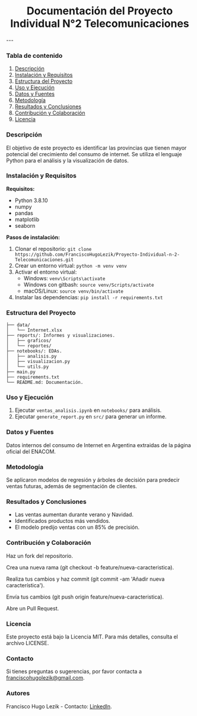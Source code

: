 <h1 align='center'>
<b>Documentación del Proyecto Individual N°2 Telecomunicaciones</b>
</h1>
---

### Tabla de contenido
1. [Descripción](#descripción)
2. [Instalación y Requisitos](#instalación-y-requisitos)
3. [Estructura del Proyecto](#estructura-del-proyecto)
4. [Uso y Ejecución](#uso-y-ejecución)
5. [Datos y Fuentes](#datos-y-fuentes)
6. [Metodología](#metodología)
7. [Resultados y Conclusiones](#resultados-y-conclusiones)
8. [Contribución y Colaboración](#contribución-y-colaboración)
9. [Licencia](#licencia)

### Descripción

El objetivo de este proyecto es identificar las provincias que tienen mayor potencial del crecimiento del consumo de internet. Se utiliza el lenguaje Python para el análisis y la visualización de datos.

### Instalación y Requisitos
**Requisitos:**
- Python 3.8.10
- numpy
- pandas
- matplotlib
- seaborn

**Pasos de instalación:**
1. Clonar el repositorio: `git clone https://github.com/FranciscoHugoLezik/Proyecto-Individual-n-2-Telecomunicaciones.git`
2. Crear un entorno virtual: `python -m venv venv`
3. Activar el entorno virtual:
   - Windows: `venv\Scripts\activate`
   - Windows con gitbash: `source venv/Scripts/activate`
   - macOS/Linux: `source venv/bin/activate`
4. Instalar las dependencias: `pip install -r requirements.txt`

### Estructura del Proyecto
```
├── data/
│   └── Internet.xlsx
├── reports/: Informes y visualizaciones.
│   ├── graficos/
│   └── reportes/
├── notebooks/: EDAs.
│   ├── analisis.py
│   ├── visualizacion.py
│   └── utils.py
├── main.py
├── requirements.txt
└── README.md: Documentación.
```

### Uso y Ejecución
1. Ejecutar `ventas_analisis.ipynb` en `notebooks/` para análisis.
2. Ejecutar `generate_report.py` en `src/` para generar un informe.

### Datos y Fuentes
Datos internos del consumo de Internet en Argentina extraidas de la página oficial del ENACOM.

### Metodología
Se aplicaron modelos de regresión y árboles de decisión para predecir ventas futuras, además de segmentación de clientes.

### Resultados y Conclusiones
- Las ventas aumentan durante verano y Navidad.
- Identificados productos más vendidos.
- El modelo predijo ventas con un 85% de precisión.

### Contribución y Colaboración
Haz un fork del repositorio.

Crea una nueva rama (git checkout -b feature/nueva-caracteristica).

Realiza tus cambios y haz commit (git commit -am 'Añadir nueva característica').

Envía tus cambios (git push origin feature/nueva-caracteristica).

Abre un Pull Request.

### Licencia
Este proyecto está bajo la Licencia MIT. Para más detalles, consulta el archivo LICENSE.

### Contacto
Si tienes preguntas o sugerencias, por favor contacta a franciscohugolezik@gmail.com.

### Autores
Francisco Hugo Lezik - Contacto: [LinkedIn](www.linkedin.com/in/francisco-hugo-lezik-7b4256220).
